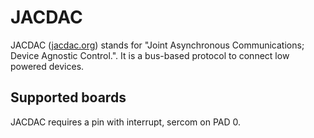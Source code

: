 # JACDAC

JACDAC ([jacdac.org](https://jacdac.org)) stands for "Joint Asynchronous Communications; Device Agnostic Control.". It is a bus-based protocol to connect low powered devices.

## Supported boards

JACDAC requires a pin with interrupt, sercom on PAD 0.